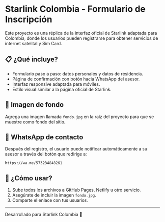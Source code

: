 
# Starlink Colombia - Formulario de Inscripción

Este proyecto es una réplica de la interfaz oficial de Starlink adaptada para Colombia, donde los usuarios pueden registrarse para obtener servicios de internet satelital y Sim Card.

## 📋 ¿Qué incluye?
- Formulario paso a paso: datos personales y datos de residencia.
- Página de confirmación con botón hacia WhatsApp del asesor.
- Interfaz responsive adaptada para móviles.
- Estilo visual similar a la página oficial de Starlink.

## 📸 Imagen de fondo
Agrega una imagen llamada `fondo.jpg` en la raíz del proyecto para que se muestre como fondo del sitio.

## 📲 WhatsApp de contacto
Después del registro, el usuario puede notificar automáticamente a su asesor a través del botón que redirige a:
```
https://wa.me/573234848261
```

## 🚀 ¿Cómo usar?
1. Sube todos los archivos a GitHub Pages, Netlify u otro servicio.
2. Asegúrate de incluir la imagen `fondo.jpg`.
3. Comparte el enlace con tus usuarios.

---
Desarrollado para Starlink Colombia 🚀
